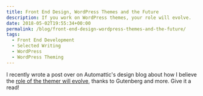 ```yaml
---
title: Front End Design, WordPress Themes and the Future
description: If you work on WordPress themes, your role will evolve.
date: 2018-05-02T19:55:34+00:00
permalink: /blog/front-end-design-wordpress-themes-and-the-future/
tags:
  - Front End Development
  - Selected Writing
  - WordPress
  - WordPress Theming
---
```


I recently wrote a post over on Automattic's design blog about how I believe the [role of the themer will evolve](https://automattic.design/2018/04/18/front-end-design-wordpress-themes-and-the-future/), thanks to Gutenberg and more. Give it a read!
